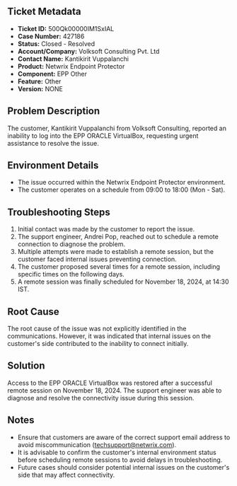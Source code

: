 ## Ticket Metadata
- **Ticket ID:** 500Qk00000IM1SxIAL
- **Case Number:** 427186
- **Status:** Closed - Resolved
- **Account/Company:** Volksoft Consulting Pvt. Ltd
- **Contact Name:** Kantikirit Vuppalanchi
- **Product:** Netwrix Endpoint Protector
- **Component:** EPP Other
- **Feature:** Other
- **Version:** NONE

## Problem Description
The customer, Kantikirit Vuppalanchi from Volksoft Consulting, reported an inability to log into the EPP ORACLE VirtualBox, requesting urgent assistance to resolve the issue.

## Environment Details
- The issue occurred within the Netwrix Endpoint Protector environment.
- The customer operates on a schedule from 09:00 to 18:00 (Mon - Sat).

## Troubleshooting Steps
1. Initial contact was made by the customer to report the issue.
2. The support engineer, Andrei Pop, reached out to schedule a remote connection to diagnose the problem.
3. Multiple attempts were made to establish a remote session, but the customer faced internal issues preventing connection.
4. The customer proposed several times for a remote session, including specific times on the following days.
5. A remote session was finally scheduled for November 18, 2024, at 14:30 IST.

## Root Cause
The root cause of the issue was not explicitly identified in the communications. However, it was indicated that internal issues on the customer's side contributed to the inability to connect initially.

## Solution
Access to the EPP ORACLE VirtualBox was restored after a successful remote session on November 18, 2024. The support engineer was able to diagnose and resolve the connectivity issue during this session.

## Notes
- Ensure that customers are aware of the correct support email address to avoid miscommunication (techsupport@netwrix.com).
- It is advisable to confirm the customer's internal environment status before scheduling remote sessions to avoid delays in troubleshooting.
- Future cases should consider potential internal issues on the customer's side that may affect connectivity.